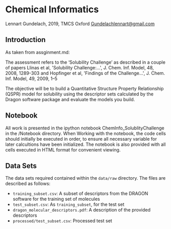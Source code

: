 # Chemical Informatics
Lennart Gundelach, 2019, TMCS Oxford
Gundelachlennart@gmail.com

## Introduction
As taken from assginment.md: 

The assessment refers to the ‘Solubility Challenge’ as described in a couple of papers Llinas et al, 'Solubility Challenge:...', J. Chem. Inf. Model, 48, 2008, 1289-303 and Hopfinger et al, 'Findings of the Challenge...', J. Chem. Inf. Model, 49, 2009, 1–5

The objective will be to build a Quantitative Structure Property Relationship (QSPR) model for solubility using the descriptor sets calculated by the Dragon software package and evaluate the models you build.

## Notebook
All work is presented in the ipython notebook ChemInfo_SolublityChallenge in the /Notebook directory. When Working with the notebook, the code cells should initially be executed in order, to ensure all necessary variable for later calcultions have been initialized. The notebook is also provided with all cells executed in HTML format for convenient viewing.  

## Data Sets

The data sets required contained within the `data/raw` directory. The files are described as follows:
 - `training_subset.csv`: A subset of descriptors from the DRAGON software for the training set of molecules
 - `test_subset.csv`: As `training_subset`, for the test set
 - `dragon_molecular_descriptors.pdf`: A description of the provided descriptors
 - `processed/test_subset.csv`: Processed test set 

